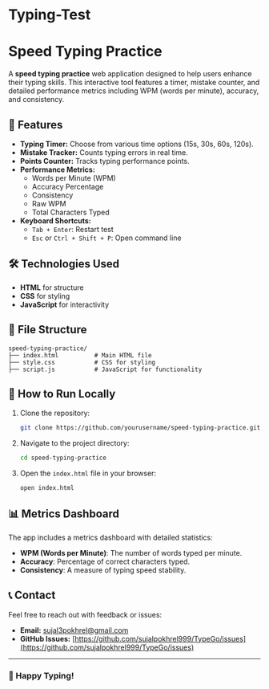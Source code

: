# Typing-Test

# Speed Typing Practice

A **speed typing practice** web application designed to help users enhance their typing skills. This interactive tool features a timer, mistake counter, and detailed performance metrics including WPM (words per minute), accuracy, and consistency.

## 🚀 Features
- **Typing Timer:** Choose from various time options (15s, 30s, 60s, 120s).
- **Mistake Tracker:** Counts typing errors in real time.
- **Points Counter:** Tracks typing performance points.
- **Performance Metrics:**
  - Words per Minute (WPM)
  - Accuracy Percentage
  - Consistency
  - Raw WPM
  - Total Characters Typed
- **Keyboard Shortcuts:**
  - `Tab + Enter`: Restart test
  - `Esc` or `Ctrl + Shift + P`: Open command line

## 🛠️ Technologies Used
- **HTML** for structure
- **CSS** for styling
- **JavaScript** for interactivity

## 📂 File Structure
```
speed-typing-practice/
├── index.html          # Main HTML file
├── style.css           # CSS for styling
├── script.js           # JavaScript for functionality

```

## 🚀 How to Run Locally
1. Clone the repository:
   ```bash
   git clone https://github.com/yourusername/speed-typing-practice.git
   ```
2. Navigate to the project directory:
   ```bash
   cd speed-typing-practice
   ```
3. Open the `index.html` file in your browser:
   ```bash
   open index.html
   ```
 
## 📊 Metrics Dashboard
The app includes a metrics dashboard with detailed statistics:
- **WPM (Words per Minute)**: The number of words typed per minute.
- **Accuracy**: Percentage of correct characters typed.
- **Consistency**: A measure of typing speed stability.

## 📞 Contact
Feel free to reach out with feedback or issues:
- **Email:** [sujal3pokhrel@gmail.com](mailto:sujal3pokhrel@gmail.com)
- **GitHub Issues:** [https://github.com/sujalpokhrel999/TypeGo/issues](https://github.com/sujalpokhrel999/TypeGo/issues)

---

### 🎉 Happy Typing!
